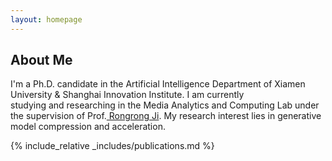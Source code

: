 ```yaml
---
layout: homepage
---
```


## About Me

I'm a Ph.D. candidate in the Artificial Intelligence Department of Xiamen University & Shanghai Innovation Institute. I am currently studying and researching in the Media Analytics and Computing Lab under the supervision of Prof.<a href="https://mac.xmu.edu.cn/rrji/" target="_blank"> Rongrong Ji</a>. My research interest lies in generative model compression and acceleration. 



{% include_relative _includes/publications.md %}





